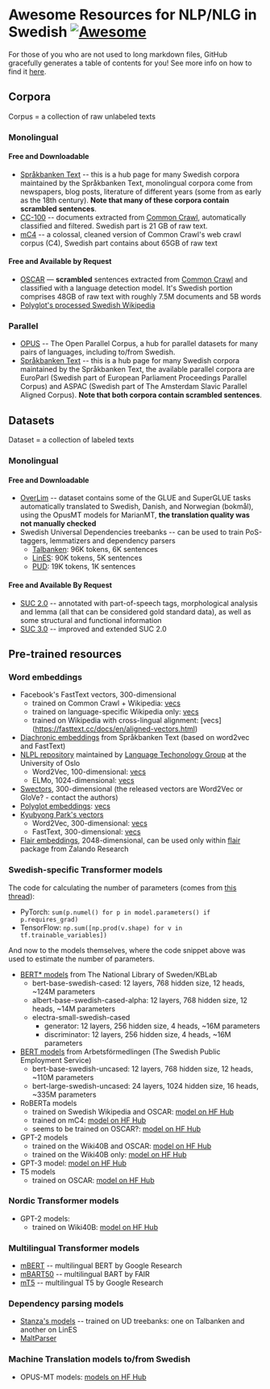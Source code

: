 # Awesome Resources for NLP/NLG in Swedish [![Awesome](https://cdn.rawgit.com/sindresorhus/awesome/d7305f38d29fed78fa85652e3a63e154dd8e8829/media/badge.svg)](https://github.com/sindresorhus/awesome)

For those of you who are not used to long markdown files, GitHub gracefully generates a table of contents for you! See more info on how to find it [here](https://github.blog/changelog/2021-04-13-table-of-contents-support-in-markdown-files/).

## Corpora
Corpus = a collection of raw unlabeled texts

### Monolingual

#### Free and Downloadable
* [Språkbanken Text](https://spraakbanken.gu.se/en/resources/corpus) -- this is a hub page for many Swedish corpora maintained by the Språkbanken Text, monolingual corpora come from newspapers, blog posts, literature of different years (some from as early as the 18th century). **Note that many of these corpora contain scrambled sentences**.
* [CC-100](http://data.statmt.org/cc-100/) -- documents extracted from [Common Crawl](https://commoncrawl.org/), automatically classified and filtered. Swedish part is 21 GB of raw text.
* [mC4](https://github.com/allenai/allennlp/discussions/5056) -- a colossal, cleaned version of Common Crawl's web crawl corpus (C4), Swedish part contains about 65GB of raw text

#### Free and Available by Request
* [OSCAR](https://oscar-corpus.com/) — **scrambled** sentences extracted from [Common Crawl](https://commoncrawl.org/) and classified with a language detection model. It's Swedish portion comprises 48GB of raw text with roughly 7.5M documents and 5B words
* [Polyglot's processed Swedish Wikipedia](https://drive.google.com/file/d/0B5lWReQPSvmGNVZab2R6U3hqcU0/edit?usp=sharing)

### Parallel
* [OPUS](https://opus.nlpl.eu/) -- The Open Parallel Corpus, a hub for parallel datasets for many pairs of languages, including to/from Swedish.
* [Språkbanken Text](https://spraakbanken.gu.se/en/resources/corpus) -- this is a hub page for many Swedish corpora maintained by the Språkbanken Text, the available parallel corpora are EuroParl (Swedish part of European Parliament Proceedings Parallel Corpus) and ASPAC (Swedish part of The Amsterdam Slavic Parallel Aligned Corpus). **Note that both corpora contain scrambled sentences**.

## Datasets
Dataset = a collection of labeled texts

### Monolingual

#### Free and Downloadable
* [OverLim](https://huggingface.co/datasets/KBLab/overlim) -- dataset contains some of the GLUE and SuperGLUE tasks automatically translated to Swedish, Danish, and Norwegian (bokmål), using the OpusMT models for MarianMT, **the translation quality was not manually checked**
* Swedish Universal Dependencies treebanks -- can be used to train PoS-taggers, lemmatizers and dependency parsers
	- [Talbanken](https://github.com/UniversalDependencies/UD_Swedish-Talbanken/tree/master): 96K tokens, 6K sentences
	- [LinES](https://github.com/UniversalDependencies/UD_Swedish-LinES/tree/master): 90K tokens, 5K sentences
	- [PUD](https://github.com/UniversalDependencies/UD_Swedish-PUD/tree/master): 19K tokens, 1K sentences

#### Free and Available By Request
* [SUC 2.0](https://spraakbanken.gu.se/index.php/en/resources/suc2) -- annotated with part-of-speech tags, morphological analysis and lemma (all that can be considered gold standard data), as well as some structural and functional information
* [SUC 3.0](https://spraakbanken.gu.se/index.php/en/resources/suc3) -- improved and extended SUC 2.0 

## Pre-trained resources

### Word embeddings
* Facebook's FastText vectors, 300-dimensional
	- trained on Common Crawl + Wikipedia: [vecs](https://fasttext.cc/docs/en/crawl-vectors.html)
	- trained on language-specific Wikipedia only: [vecs](https://fasttext.cc/docs/en/pretrained-vectors.html)
	- trained on Wikipedia with cross-lingual alignment: [vecs] (https://fasttext.cc/docs/en/aligned-vectors.html)
* [Diachronic embeddings](https://zenodo.org/record/4301658#.YoyHFjlByV5) from Språkbanken Text (based on word2vec and FastText)
* [NLPL repository](http://vectors.nlpl.eu/repository/) maintained by [Language Techonology Group](https://www.mn.uio.no/ifi/english/research/groups/ltg/) at the University of Oslo
	- Word2Vec, 100-dimensional: [vecs](http://vectors.nlpl.eu/repository/20/69.zip)
	- ELMo, 1024-dimensional: [vecs](http://vectors.nlpl.eu/repository/20/202.zip)
* [Swectors](https://www.ida.liu.se/divisions/hcs/nlplab/swectors/), 300-dimensional (the released vectors are Word2Vec or GloVe? - contact the authors)
* [Polyglot embeddings](https://sites.google.com/site/rmyeid/projects/polyglot): [vecs](http://bit.ly/19bTH2P)
* [Kyubyong Park's vectors](https://github.com/Kyubyong/wordvectors)
	- Word2Vec, 300-dimensional: [vecs](https://drive.google.com/open?id=0B0ZXk88koS2KNk1odTJtNkUxcEk)
	- FastText, 300-dimensional: [vecs](https://www.dropbox.com/s/7tbm0a0u31lvw25/sw.tar.gz?dl=0)
* [Flair embeddings](https://github.com/flairNLP/flair-lms), 2048-dimensional, can be used only within [flair](https://github.com/flairNLP/flair) package from Zalando Research

### Swedish-specific Transformer models
The code for calculating the number of parameters (comes from [this thread](https://github.com/huggingface/transformers/issues/1479)):
- PyTorch: `sum(p.numel() for p in model.parameters() if p.requires_grad)`
- TensorFlow: `np.sum([np.prod(v.shape) for v in tf.trainable_variables])`

And now to the models themselves, where the code snippet above was used to estimate the number of parameters.
* [BERT* models](https://github.com/Kungbib/swedish-bert-models) from The National Library of Sweden/KBLab
	- bert-base-swedish-cased: 12 layers, 768 hidden size, 12 heads, ~124M parameters
	- albert-base-swedish-cased-alpha: 12 layers, 768 hidden size, 12 heads, ~14M parameters
	- electra-small-swedish-cased
		- generator: 12 layers, 256 hidden size, 4 heads, ~16M parameters
		- discriminator: 12 layers, 256 hidden size, 4 heads, ~16M parameters
* [BERT models](https://github.com/af-ai-center/SweBERT) from Arbetsförmedlingen (The Swedish Public Employment Service) 
	- bert-base-swedish-uncased: 12 layers, 768 hidden size, 12 heads, ~110M parameters
	- bert-large-swedish-uncased: 24 layers, 1024 hidden size, 16 heads, ~335M parameters
* RoBERTa models
	- trained on Swedish Wikipedia and OSCAR: [model on HF Hub](https://huggingface.co/flax-community/swe-roberta-wiki-oscar)
	- trained on mC4: [model on HF Hub](https://huggingface.co/birgermoell/roberta-swedish-scandi)
	- seems to be trained on OSCAR?: [model on HF Hub](https://huggingface.co/birgermoell/roberta-swedish)
* GPT-2 models
	- trained on the Wiki40B and OSCAR: [model on HF Hub](https://huggingface.co/birgermoell/swedish-gpt)
	- trained on the Wiki40B only: [model on HF Hub](https://huggingface.co/flax-community/swe-gpt-wiki)
* GPT-3 model: [model on HF Hub](https://huggingface.co/AI-Nordics/gpt-sw3)
* T5 models
	- trained on OSCAR: [model on HF Hub](https://huggingface.co/birgermoell/t5-base-swedish)

### Nordic Transformer models
* GPT-2 models:
	- trained on Wiki40B: [model on HF Hub](https://huggingface.co/flax-community/nordic-gpt-wiki)

### Multilingual Transformer models
* [mBERT](https://github.com/google-research/bert/blob/master/multilingual.md) -- multilingual BERT by Google Research
* [mBART50](https://github.com/facebookresearch/fairseq/tree/main/examples/multilingual#mbart50-models) -- multilingual BART by FAIR
* [mT5](https://github.com/google-research/multilingual-t5) -- multilingual T5 by Google Research

### Dependency parsing models
* [Stanza's models](https://stanfordnlp.github.io/stanza/available_models.html) -- trained on UD treebanks: one on Talbanken and another on LinES
* [MaltParser](https://www.maltparser.org/mco/mco.html)

### Machine Translation models to/from Swedish
* OPUS-MT models: [models on HF Hub](https://huggingface.co/models?language=sv&pipeline_tag=translation&sort=modified)
